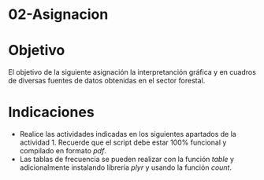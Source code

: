 # 02-Asignacion

# Objetivo

El objetivo de la siguiente asignación la interpretanción gráfica y en cuadros de diversas fuentes de datos obtenidas en el sector forestal.

# Indicaciones
* Realice las actividades indicadas en los siguientes apartados de la actividad 1. Recuerde que el script debe estar 100% funcional y compilado en formato _pdf_.
* Las tablas de frecuencia se pueden realizar con  la función _table_ y adicionalmente instalando librería *plyr* y usando la función _count_.


